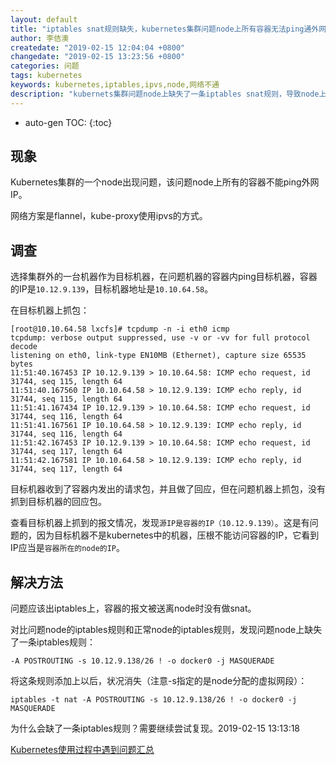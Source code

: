 ```yaml
---
layout: default
title: "iptables snat规则缺失，kubernetes集群问题node上所有容器无法ping通外网"
author: 李佶澳
createdate: "2019-02-15 12:04:04 +0800"
changedate: "2019-02-15 13:23:56 +0800"
categories: 问题
tags: kubernetes
keywords: kubernetes,iptables,ipvs,node,网络不通
description: "kubernets集群问题node上缺失了一条iptables snat规则，导致node上所有容器不能访问外网iptables -t nat -A POSTROUTING -s 10.12.9.138/26 ! -o docker0 -j MASQUERADE"
---
```


* auto-gen TOC:
{:toc}


## 现象

Kubernetes集群的一个node出现问题，该问题node上所有的容器不能ping外网IP。

网络方案是flannel，kube-proxy使用ipvs的方式。

## 调查

选择集群外的一台机器作为目标机器，在问题机器的容器内ping目标机器，容器的IP是`10.12.9.139`，目标机器地址是`10.10.64.58`。

在目标机器上抓包：

```
[root@10.10.64.58 lxcfs]# tcpdump -n -i eth0 icmp
tcpdump: verbose output suppressed, use -v or -vv for full protocol decode
listening on eth0, link-type EN10MB (Ethernet), capture size 65535 bytes
11:51:40.167453 IP 10.12.9.139 > 10.10.64.58: ICMP echo request, id 31744, seq 115, length 64
11:51:40.167560 IP 10.10.64.58 > 10.12.9.139: ICMP echo reply, id 31744, seq 115, length 64
11:51:41.167434 IP 10.12.9.139 > 10.10.64.58: ICMP echo request, id 31744, seq 116, length 64
11:51:41.167561 IP 10.10.64.58 > 10.12.9.139: ICMP echo reply, id 31744, seq 116, length 64
11:51:42.167453 IP 10.12.9.139 > 10.10.64.58: ICMP echo request, id 31744, seq 117, length 64
11:51:42.167581 IP 10.10.64.58 > 10.12.9.139: ICMP echo reply, id 31744, seq 117, length 64
```

目标机器收到了容器内发出的请求包，并且做了回应，但在问题机器上抓包，没有抓到目标机器的回应包。

查看目标机器上抓到的报文情况，发现`源IP是容器的IP（10.12.9.139）`。这是有问题的，因为目标机器不是kubernetes中的机器，压根不能访问容器的IP，它看到IP应当是`容器所在的node的IP`。

## 解决方法 

问题应该出iptables上，容器的报文被送离node时没有做snat。

对比问题node的iptables规则和正常node的iptables规则，发现问题node上缺失了一条iptables规则：

	-A POSTROUTING -s 10.12.9.138/26 ! -o docker0 -j MASQUERADE

将这条规则添加上以后，状况消失（注意-s指定的是node分配的虚拟网段）：

	iptables -t nat -A POSTROUTING -s 10.12.9.138/26 ! -o docker0 -j MASQUERADE

为什么会缺了一条iptables规则？需要继续尝试复现。2019-02-15 13:13:18

[Kubernetes使用过程中遇到问题汇总](https://www.lijiaocn.com/categories/%E9%97%AE%E9%A2%98.html)



